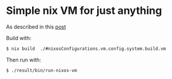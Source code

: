 # Simple nix VM for just anything

As described in this [post](https://jeancharles.quillet.org/posts/2023-01-16-Basic-nix-vm-for-just-anything.html)

Build with:

```bash
$ nix build  ./#nixosConfigurations.vm.config.system.build.vm
```

Then run with:

```bash
$ ./result/bin/run-nixos-vm
```

